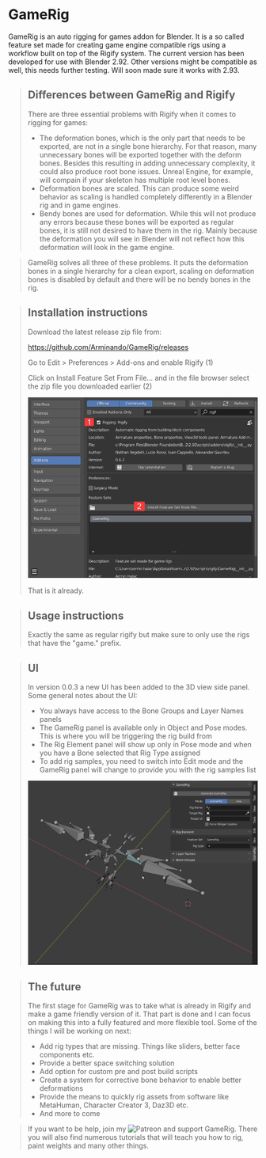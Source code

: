 # GameRig

GameRig is an auto rigging for games addon for Blender.
It is a so called feature set made for creating game engine compatible rigs using a workflow built on top of the Rigify system.
The current version has been developed for use with Blender 2.92. Other versions might be compatible as well, this needs further testing. Will soon made sure it works with 2.93.


> ## Differences between GameRig and Rigify
> 
> There are three essential problems with Rigify when it comes to rigging for games:
> * The deformation bones, which is the only part that needs to be exported, are not in a single bone hierarchy. For that reason, many unnecessary bones will be exported together with the deform bones. Besides this resulting in adding unnecessary complexity, it could also produce root bone issues. Unreal Engine, for example, will compain if your skeleton has multiple root level bones.
> * Deformation bones are scaled. This can produce some weird behavior as scaling is handled completely differently in a Blender rig and in game engines.
> * Bendy bones are used for deformation. While this will not produce any errors because these bones will be exported as regular bones, it is still not desired to have them in the rig. Mainly because the deformation you will see in Blender will not reflect how this deformation will look in the game engine.

> GameRig solves all three of these problems. It puts the deformation bones in a single hierarchy for a clean export, scaling on deformation bones is disabled by default and there will be no bendy bones in the rig.

> ## Installation instructions
> 
> Download the latest release zip file from:
> 
> <https://github.com/Arminando/GameRig/releases>
> 
> Go to Edit > Preferences > Add-ons and enable Rigify (1)
> 
> Click on Install Feature Set From File... and in the file browser select the zip file you downloaded earlier (2)
> 
> ![Installation instructions](images/installation_enable_rigify.png)
> 
> That is it already.
> 

> ## Usage instructions
> 
> Exactly the same as regular rigify but make sure to only use the rigs that have the "game." prefix.

> ## UI
> 
> In version 0.0.3 a new UI has been added to the 3D view side panel.
> Some general notes about the UI:
> * You always have access to the Bone Groups and Layer Names panels
> * The GameRig panel is available only in Object and Pose modes. This is where you will be triggering the rig build from
> * The Rig Element panel will show up only in Pose mode and when you have a Bone selected that Rig Type assigned
> * To add rig samples, you need to switch into Edit mode and the GameRig panel will change to provide you with the rig samples list
> 
> ![UI showcase](images/ui_showcase.gif)

> ## The future
>
> The first stage for GameRig was to take what is already in Rigify and make a game friendly version of it. That part is done and I can focus on making this into a fully featured and more flexible tool.
> Some of the things I will be working on next:
> * Add rig types that are missing. Things like sliders, better face components etc.
> * Provide a better space switching solution
> * Add option for custom pre and post build scripts
> * Create a system for corrective bone behavior to enable better deformations
> * Provide the means to quickly rig assets from software like MetaHuman, Character Creator 3, Daz3D etc.
> * And more to come

> If you want to be help, join my ![Patreon](https://www.patreon.com/arminhalac) and support GameRig. There you will also find numerous tutorials that will teach you how to rig, paint weights and many other things.
> 
